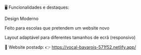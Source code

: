 🖥️ Funcionalidades e destaques:

Design Moderno 

Feito para escolas que pretendem um website novo

Layout adaptável para diferentes tamanhos de ecrã (responsivo)

🔗 Website postadp:
👉 https://vocal-bavarois-571f52.netlify.app/
